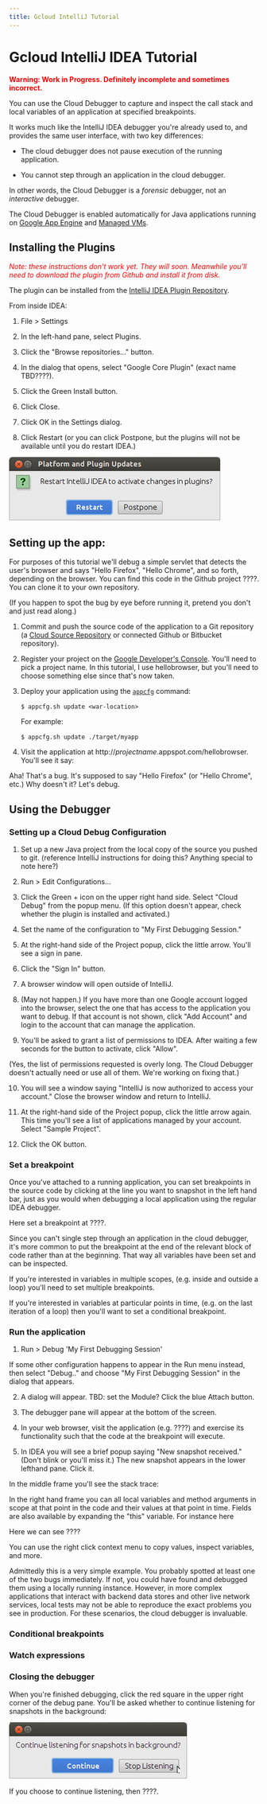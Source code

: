 ```yaml
---
title: Gcloud IntelliJ Tutorial
---
```


# Gcloud IntelliJ IDEA Tutorial

**<span style="color:red">Warning: Work in Progress. Definitely incomplete and sometimes incorrect.</span>**

You can use the Cloud Debugger to capture and inspect the call stack 
and local variables of an application at specified breakpoints.
 
It works much like the IntelliJ IDEA debugger you're already used to,
and provides the same user interface, with two key differences:

* The cloud debugger does not pause execution of the running application.

* You cannot step through an application in the cloud debugger.

In other words, the Cloud Debugger is a *forensic* debugger, not an *interactive* debugger.

The Cloud Debugger is enabled automatically for Java 
applications running on [Google App Engine](https://cloud.google.com/appengine/docs) and
[Managed VMs](https://cloud.google.com/appengine/docs/managed-vms/).

## Installing the Plugins

*<span style="color:red">Note: these instructions don't work yet. They will soon. Meanwhile you'll need to  download the plugin from Github and install it from disk.</span>* 

The plugin can be installed from the 
[IntelliJ IDEA Plugin Repository](https://www.jetbrains.com/idea/plugins/).

From inside IDEA:

1. File > Settings

2. In the left-hand pane, select Plugins.

3. Click the "Browse repositories..." button.

4. In the dialog that opens, select "Google Core Plugin" (exact name TBD????). 

5. Click the Green Install button.

6. Click Close.

7. Click OK in the Settings dialog.

8. Click Restart (or you can click Postpone, but the plugins will not be available until you do restart IDEA.)

 ![](images/restartintellij.png)



## Setting up the app:

For purposes of this tutorial we'll debug a simple servlet that detects the
user's browser and says "Hello Firefox", "Hello Chrome", and so forth, depending on the browser.
You can find this code in the Github project ????. You can clone it to your own repository.

(If you happen to spot the bug by eye before running it, pretend you don't and just read along.)



1.  Commit and push the source code of the application to a Git repository (a
    [Cloud Source Repository](https://cloud.google.com/tools/cloud-repositories/docs/) or connected
    Github or Bitbucket repository). 

2. Register your project on the [Google Developer's Console](https://console.developers.google.com/). You'll need to pick a project name. In this tutorial, I use hellobrowser, but you'll need to choose something else since that's now taken.

3.  Deploy your application using the
    [`appcfg`](https://cloud.google.com/appengine/docs/java/tools/uploadinganapp)
    command:

        $ appcfg.sh update <war-location>

    For example:

        $ appcfg.sh update ./target/myapp

4. Visit the application at http://*projectname*.appspot.com/hellobrowser. You'll see it say:
 
 Aha! That's a bug. It's supposed to say "Hello Firefox" (or "Hello Chrome", etc.) Why doesn't it? Let's debug. 


## Using the Debugger

### Setting up a Cloud Debug Configuration


1. Set up a new Java project from the local copy of the source you pushed to git. (reference IntelliJ instructions for doing this? Anything special to note here?)

2. Run > Edit Configurations...

3. Click the Green + icon on the upper right hand side. Select "Cloud Debug" from the popup menu. (If this option doesn't appear, check whether the plugin is installed and activated.)

4. Set the name of the configuration to "My First Debugging Session."

5. At the right-hand side of the Project popup, click the little arrow. You'll see a sign in pane.

6. Click the "Sign In" button.

7. A browser window will open outside of IntelliJ.

8. (May not happen.) If you have more than one Google account logged into the browser, 
select the one that has access to the application you want to debug. 
If that account is not shown, click "Add Account" and login to the 
account that can manage the application.

9. You'll be asked to grant a list of permissions to IDEA. After waiting a few seconds for the button to activate, click "Allow".

 (Yes, the list of permissions requested is overly long. 
 The Cloud Debugger doesn't actually need or use all of them.
 We're working on fixing that.)

10. You will see a window saying "IntelliJ is now authorized to access your account." Close the browser window and return to IntelliJ.

11. At the right-hand side of the Project popup, click the little arrow again. This time you'll see a list of applications managed by your account. Select "Sample Project".

12. Click the OK button.
 

### Set a breakpoint

Once you've attached  to a running application, you can set breakpoints in the 
source code by clicking at the line you want to snapshot in the left hand bar,
just as you would when debugging a local application using the regular IDEA debugger.

Here set a breakpoint at ????.

Since you can't single step through an application in the cloud debugger,
it's more common to put the breakpoint at the end of the relevant block
of code rather than at the beginning. That way all variables have been set and can
be inspected. 

If you're interested in variables in multiple scopes, (e.g. inside and 
outside a loop) you'll need to set multiple breakpoints.

If you're interested in variables at particular points in time,
(e.g. on the last iteration of a loop) then you'll want to set a 
conditional breakpoint.


### Run the application

1. Run > Debug 'My First Debugging Session'

 If some other configuration happens to appear in the Run menu instead, 
 then select "Debug.." and choose "My First Debugging Session" in the dialog that appears.

2. A dialog will appear. TBD: set the Module? Click the blue Attach button.

3. The debugger pane will appear at the bottom of the screen. 

4. In your web browser, visit the application (e.g. ????) and exercise its functionality 
such that the code at the breakpoint will execute.

5. In IDEA you will see a brief popup saying "New snapshot received." 
(Don't blink or you'll miss it.) The new snapshot appears in the lower lefthand pane. 
Click it.


In the middle frame you'll see the stack trace:

In the right hand frame you can all local variables and method arguments 
in scope at that point in the code and their values at that point in time. 
Fields are also available by expanding the "this" variable. For instance here


Here we can see ????

You can use the right click context menu to copy values, inspect variables, and more. 


Admittedly this is a very simple example. You probably spotted at least one of the two 
bugs immediately. If not, you could have found and debugged them using a locally running instance.
However, in more complex applications that interact with backend data stores and 
other live network services, local tests may not be able to reproduce the exact problems
you see in production. For these scenarios, the cloud debugger is invaluable. 



### Conditional breakpoints


### Watch expressions

### Closing the debugger

When you're finished debugging, click the red square in the upper right corner 
of the debug pane. You'll be asked whether to continue listening for snapshots in the background:

![](images/continuelistening.png)


If you choose to continue listening, then ????.






